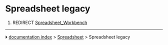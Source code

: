 # Spreadsheet legacy
1.  REDIRECT [Spreadsheet_Workbench](Spreadsheet_Workbench.md)



---
⏵ [documentation index](../README.md) > [Spreadsheet](Spreadsheet_Workbench.md) > Spreadsheet legacy
